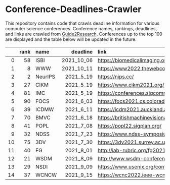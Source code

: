 # Conference-Deadlines-Crawler

This repository contains code that crawls deadline information for various computer science conferences. 
Conference names, rankings, deadlines, and links are crawled from [Guide2Research](https://www.guide2research.com/topconf/).
Conferences up to the top 100 are displayed and the table below will be updated in the future.

|    |   rank | name    |   deadline | link                                                   |
|---:|-------:|:--------|-----------:|:-------------------------------------------------------|
|  0 |     58 | ISBI    | 2021_10_06 | https://biomedicalimaging.org/2022/                    |
|  1 |      8 | WWW     | 2021_10_11 | https://www2022.thewebconf.org/                        |
|  2 |      2 | NeurIPS |  2021_5_19 | https://nips.cc/                                       |
|  3 |     27 | CIKM    |  2021_5_19 | https://www.cikm2021.org/                              |
|  4 |     81 | IMC     |  2021_5_19 | https://conferences.sigcomm.org/imc/2021/              |
|  5 |     90 | FOCS    |  2021_6_03 | https://focs2021.cs.colorado.edu/cfp/                  |
|  6 |     39 | ICDMW   |  2021_6_11 | https://icdm2021.auckland.ac.nz/                       |
|  7 |     70 | BMVC    |  2021_6_18 | https://britishmachinevisionassociation.github.io/bmvc |
|  8 |     41 | POPL    |  2021_7_08 | https://popl22.sigplan.org/                            |
|  9 |     32 | NDSS    |  2021_7_23 | https://www.ndss-symposium.org/ndss2022/               |
| 10 |     75 | 3DV     |  2021_7_30 | https://3dv2021.surrey.ac.uk/                          |
| 11 |     40 | FG      |  2021_8_01 | http://iab-rubric.org/fg2021/                          |
| 12 |     21 | WSDM    |  2021_8_09 | http://www.wsdm-conference.org/2022/                   |
| 13 |     29 | NSDI    |  2021_9_09 | https://www.usenix.org/conference/nsdi22               |
| 14 |     37 | WCNCW   |  2021_9_15 | https://wcnc2022.ieee-wcnc.org/                        |
